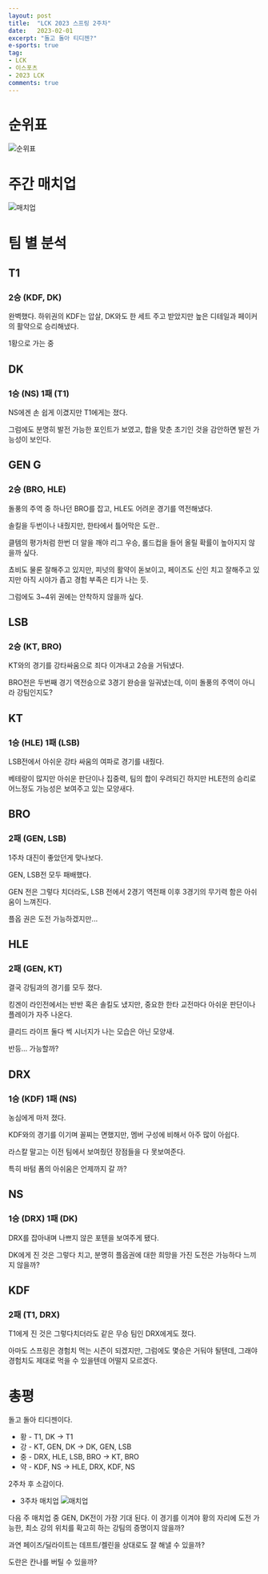 ```yaml
---
layout: post
title:  "LCK 2023 스프링 2주차"
date:   2023-02-01
excerpt: "돌고 돌아 티디젠?"
e-sports: true
tag:
- LCK
- 이스포츠
- 2023 LCK
comments: true
---
```


# 순위표

![순위표](../img/2023/lck/spring_week2.jpg)

# 주간 매치업

![매치업](../img/2023/lck/spring_week2_matchup.png)

# 팀 별 분석

## T1

### 2승 (KDF, DK)

완벽했다. 하위권의 KDF는 압살, DK와도 한 세트 주고 받았지만 높은 디테일과 페이커의 활약으로 승리해냈다.

1황으로 가는 중

## DK

### 1승 (NS) 1패 (T1)

NS에겐 손 쉽게 이겼지만 T1에게는 졌다.

그럼에도 분명히 발전 가능한 포인트가 보였고, 합을 맞춘 초기인 것을 감안하면 발전 가능성이 보인다.

## GEN G

### 2승 (BRO, HLE)

돌풍의 주역 중 하나던 BRO를 잡고, HLE도 어려운 경기를 역전해냈다.

솔킬을 두번이나 내줬지만, 한타에서 틀어막은 도란..

클템의 평가처럼 한번 더 알을 깨야 리그 우승, 롤드컵을 들어 올릴 확률이 높아지지 않을까 싶다.

쵸비도 물론 잘해주고 있지만, 피넛의 활약이 돋보이고, 페이즈도 신인 치고 잘해주고 있지만 아직 시야가 좁고 경험 부족은 티가 나는 듯.

그럼에도 3~4위 권에는 안착하지 않을까 싶다.

## LSB

### 2승 (KT, BRO)

KT와의 경기를 강타싸움으로 죄다 이겨내고 2승을 거둬냈다.

BRO전은 두번째 경기 역전승으로 3경기 완승을 일궈냈는데, 이미 돌풍의 주역이 아니라 강팀인지도?

## KT

### 1승 (HLE) 1패 (LSB)

LSB전에서 아쉬운 강타 싸움의 여파로 경기를 내줬다.

베테랑이 많지만 아쉬운 판단이나 집중력, 팀의 합이 우려되긴 하지만 HLE전의 승리로 어느정도 가능성은 보여주고 있는 모양새다.

## BRO

### 2패 (GEN, LSB)

1주차 대진이 좋았던게 맞나보다.

GEN, LSB전 모두 패배했다.

GEN 전은 그렇다 치더라도, LSB 전에서 2경기 역전패 이후 3경기의 무기력 함은 아쉬움이 느껴진다.

플옵 권은 도전 가능하겠지만...


## HLE

### 2패 (GEN, KT)

결국 강팀과의 경기를 모두 졌다.

킹겐이 라인전에서는 반반 혹은 솔킬도 냈지만, 중요한 한타 교전마다 아쉬운 판단이나 플레이가 자주 나온다.

클리드 라이프 둘다 썩 시너지가 나는 모습은 아닌 모양새.

반등... 가능할까?

## DRX

### 1승 (KDF) 1패 (NS)

농심에게 마저 졌다.

KDF와의 경기를 이기며 꼴찌는 면했지만, 멤버 구성에 비해서 아주 많이 아쉽다.

라스칼 말고는 이전 팀에서 보여줬던 장점들을 다 못보여준다.

특히 바텀 폼의 아쉬움은 언제까지 갈 까?

## NS

### 1승 (DRX) 1패 (DK)

DRX를 잡아내며 나쁘지 않은 포텐을 보여주게 됐다.

DK에게 진 것은 그렇다 치고, 분명히 플옵권에 대한 희망을 가진 도전은 가능하다 느끼지 않을까?

## KDF

### 2패 (T1, DRX)

T1에게 진 것은 그렇다치더라도 같은 무승 팀인 DRX에게도 졌다.

아마도 스프링은 경험치 먹는 시즌이 되겠지만, 그럼에도 몇승은 거둬야 될텐데, 그래야 경험치도 제대로 먹을 수 있을텐데 어떨지 모르겠다.

# 총평

돌고 돌아 티디젠이다.

* 황 - T1, DK -> T1
* 강 - KT, GEN, DK -> DK, GEN, LSB
* 중 - DRX, HLE, LSB, BRO -> KT, BRO
* 약 - KDF, NS -> HLE, DRX, KDF, NS

2주차 후 소감이다.

* 3주차 매치업
    ![매치업](../img/2023/lck/spring_week3_matchup.png)

다음 주 매치업 중 GEN, DK전이 가장 기대 된다. 이 경기를 이겨야 황의 자리에 도전 가능한, 최소 강의 위치를 확고히 하는 강팀의 증명이지 않을까?

과연 페이즈/딜라이트는 데프트/켈린을 상대로도 잘 해낼 수 있을까?

도란은 칸나를 버틸 수 있을까?